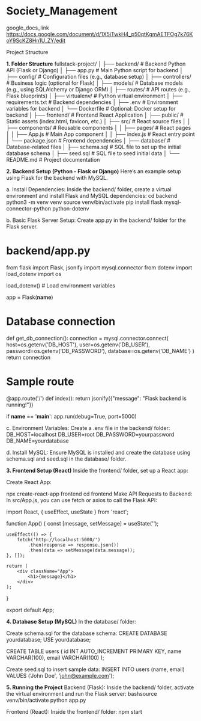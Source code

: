 # Society_Management

google_docs_link 
  https://docs.google.com/document/d/1X5iTwkH4_p50qtKgmAETFOg7k76KoY9ScKZ8Hn1U_ZY/edit


Project Structure

**1. Folder Structure**
fullstack-project/
│
├── backend/               # Backend Python API (Flask or Django)
│   ├── app.py             # Main Python script for backend
│   ├── config/            # Configuration files (e.g., database setup)
│   ├── controllers/       # Business logic (optional for Flask)
│   ├── models/            # Database models (e.g., using SQLAlchemy or Django ORM)
│   ├── routes/            # API routes (e.g., Flask blueprints)
│   ├── virtualenv/        # Python virtual environment
│   ├── requirements.txt   # Backend dependencies
│   ├── .env               # Environment variables for backend
│   └── Dockerfile         # Optional: Docker setup for backend
│
├── frontend/              # Frontend React Application
│   ├── public/            # Static assets (index.html, favicon, etc.)
│   ├── src/               # React source files
│   │   ├── components/    # Reusable components
│   │   ├── pages/         # React pages
│   │   ├── App.js         # Main App component
│   │   ├── index.js       # React entry point
│   └── package.json       # Frontend dependencies
│
├── database/              # Database-related files
│   ├── schema.sql         # SQL file to set up the initial database schema
│   ├── seed.sql           # SQL file to seed initial data
│
└── README.md              # Project documentation


**2. Backend Setup (Python - Flask or Django)**
Here’s an example setup using Flask for the backend with MySQL.

a. Install Dependencies: Inside the backend/ folder, create a virtual environment and install Flask and MySQL dependencies:
cd backend
python3 -m venv venv
source venv/bin/activate
pip install flask mysql-connector-python python-dotenv

b. Basic Flask Server Setup: Create app.py in the backend/ folder for the Flask server.
# backend/app.py
from flask import Flask, jsonify
import mysql.connector
from dotenv import load_dotenv
import os

load_dotenv()  # Load environment variables

app = Flask(__name__)

# Database connection
def get_db_connection():
    connection = mysql.connector.connect(
        host=os.getenv('DB_HOST'),
        user=os.getenv('DB_USER'),
        password=os.getenv('DB_PASSWORD'),
        database=os.getenv('DB_NAME')
    )
    return connection

# Sample route
@app.route('/')
def index():
    return jsonify({"message": "Flask backend is running!"})

if __name__ == '__main__':
    app.run(debug=True, port=5000)

c. Environment Variables: Create a .env file in the backend/ folder:
DB_HOST=localhost
DB_USER=root
DB_PASSWORD=yourpassword
DB_NAME=yourdatabase

d. Install MySQL: Ensure MySQL is installed and create the database using schema.sql and seed.sql in the database/ folder.


**3. Frontend Setup (React)**
Inside the frontend/ folder, set up a React app:

Create React App:

npx create-react-app frontend
cd frontend
Make API Requests to Backend: In src/App.js, you can use fetch or axios to call the Flask API:

import React, { useEffect, useState } from 'react';

function App() {
    const [message, setMessage] = useState('');

    useEffect(() => {
        fetch('http://localhost:5000/')
            .then(response => response.json())
            .then(data => setMessage(data.message));
    }, []);

    return (
        <div className="App">
            <h1>{message}</h1>
        </div>
    );
}

export default App;


**4. Database Setup (MySQL)**
In the database/ folder:

Create schema.sql for the database schema:
CREATE DATABASE yourdatabase;
USE yourdatabase;

CREATE TABLE users (
    id INT AUTO_INCREMENT PRIMARY KEY,
    name VARCHAR(100),
    email VARCHAR(100)
);

Create seed.sql to insert sample data:
INSERT INTO users (name, email) VALUES ('John Doe', 'john@example.com');


**5. Running the Project**
Backend (Flask): Inside the backend/ folder, activate the virtual environment and run the Flask server:
bashsource venv/bin/activate
python app.py

Frontend (React): Inside the frontend/ folder:
npm start
